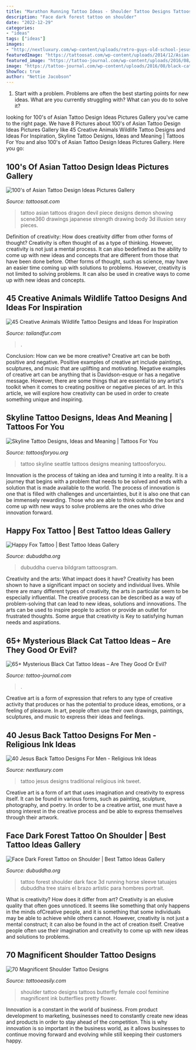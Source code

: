 ```yaml
---
title: "Marathon Running Tattoo Ideas - Shoulder Tattoo Designs Tattoos Butterfly Female Cool Feminine Magnificent Ink Butterflies Pretty Flower"
description: "Face dark forest tattoo on shoulder"
date: "2022-12-29"
categories:
- "ideas"
tags: ["ideas"]
images:
- "http://nextluxury.com/wp-content/uploads/retro-guys-old-school-jesus-traditional-back-tattoo-designs.jpg"
featuredImage: "https://tattoosat.com/wp-content/uploads/2014/12/Asian-6.jpg"
featured_image: "https://tattoo-journal.com/wp-content/uploads/2016/08/black-cat-tattoo26-650x713.jpg"
image: "https://tattoo-journal.com/wp-content/uploads/2016/08/black-cat-tattoo26-650x713.jpg"
ShowToc: true
author: "Nettie Jacobson"
---
```



1. Start with a problem. Problems are often the best starting points for new ideas. What are you currently struggling with? What can you do to solve it? 

	

		
looking for 100&#039;s of Asian Tattoo Design Ideas Pictures Gallery you've came to the right page. We have 8 Pictures about 100&#039;s of Asian Tattoo Design Ideas Pictures Gallery like 45 Creative Animals Wildlife Tattoo Designs and Ideas For Inspiration, Skyline Tattoo Designs, Ideas and Meaning | Tattoos For You and also 100&#039;s of Asian Tattoo Design Ideas Pictures Gallery. Here you go:
		
    
## 100&#039;s Of Asian Tattoo Design Ideas Pictures Gallery

<img loading=lazy src="https://tattoosat.com/wp-content/uploads/2014/12/Asian-6.jpg" onerror="this.onerror=null;this.src='https://tse3.mm.bing.net/th?id=OIP.rAhUo9oEIWShQ1cCNSETnwHaK3&amp;pid=15.1';" alt="100&#039;s of Asian Tattoo Design Ideas Pictures Gallery">

_Source: tattoosat.com_

>tattoo asian tattoos dragon devil piece designs demon showing scene360 drawings japanese strength drawing body 3d illusion sexy pieces. 

	

Definition of creativity: How does creativity differ from other forms of thought?
Creativity is often thought of as a type of thinking. However, creativity is not just a mental process. It can also bedefined as the ability to come up with new ideas and concepts that are different from those that have been done before. Other forms of thought, such as science, may have an easier time coming up with solutions to problems. However, creativity is not limited to solving problems. It can also be used in creative ways to come up with new ideas and concepts.

    
## 45 Creative Animals Wildlife Tattoo Designs And Ideas For Inspiration

<img loading=lazy src="https://tailandfur.com/wp-content/uploads/2014/03/animasl-wildlife-tattoo-31.jpg" onerror="this.onerror=null;this.src='https://tse2.mm.bing.net/th?id=OIP.tcJYRprwjs45nZ8JstmRdwHaKz&amp;pid=15.1';" alt="45 Creative Animals Wildlife Tattoo Designs and Ideas For Inspiration">

_Source: tailandfur.com_

>. 

	

Conclusion: How can we be more creative?
Creative art can be both positive and negative. Positive examples of creative art include paintings, sculptures, and music that are uplifting and motivating. Negative examples of creative art can be anything that is Davidson-esque or has a negative message. However, there are some things that are essential to any artist's toolkit when it comes to creating positive or negative pieces of art. In this article, we will explore how creativity can be used in order to create something unique and inspiring.

    
## Skyline Tattoo Designs, Ideas And Meaning | Tattoos For You

<img loading=lazy src="https://www.tattoosforyou.org/wp-content/uploads/2017/09/Seattle-Skyline-Tattoo.jpg" onerror="this.onerror=null;this.src='https://tse2.mm.bing.net/th?id=OIP.qZFNwiYhR27gCWRC3CpL8wHaJ6&amp;pid=15.1';" alt="Skyline Tattoo Designs, Ideas and Meaning | Tattoos For You">

_Source: tattoosforyou.org_

>tattoo skyline seattle tattoos designs meaning tattoosforyou. 

	

Innovation is the process of taking an idea and turning it into a reality. It is a journey that begins with a problem that needs to be solved and ends with a solution that is made available to the world. The process of innovation is one that is filled with challenges and uncertainties, but it is also one that can be immensely rewarding. Those who are able to think outside the box and come up with new ways to solve problems are the ones who drive innovation forward.

    
## Happy Fox Tattoo | Best Tattoo Ideas Gallery

<img loading=lazy src="https://www.dubuddha.org/wp-content/uploads/2017/09/Happy-Fox-Tattoo-by-Alberto-Cuerva-728x728.jpg" onerror="this.onerror=null;this.src='https://tse3.mm.bing.net/th?id=OIP.2B6ethVFCvhp2eqVDHYAJQHaHa&amp;pid=15.1';" alt="Happy Fox Tattoo | Best Tattoo Ideas Gallery">

_Source: dubuddha.org_

>dubuddha cuerva bildgram tattoosgram. 

	

Creativity and the arts: What impact does it have?
Creativity has been shown to have a significant impact on society and individual lives. While there are many different types of creativity, the arts in particular seem to be especially influential. The creative process can be described as a way of problem-solving that can lead to new ideas, solutions and innovations. The arts can be used to inspire people to action or provide an outlet for frustrated thoughts. Some argue that creativity is Key to satisfying human needs and aspirations.

    
## 65+ Mysterious Black Cat Tattoo Ideas – Are They Good Or Evil?

<img loading=lazy src="https://tattoo-journal.com/wp-content/uploads/2016/08/black-cat-tattoo26-650x713.jpg" onerror="this.onerror=null;this.src='https://tse3.mm.bing.net/th?id=OIP.9csbGAkoFFe7ImA8rqK83wHaIH&amp;pid=15.1';" alt="65+ Mysterious Black Cat Tattoo Ideas – Are They Good Or Evil?">

_Source: tattoo-journal.com_

>. 

	

Creative art is a form of expression that refers to any type of creative activity that produces or has the potential to produce ideas, emotions, or a feeling of pleasure. In art, people often use their own drawings, paintings, sculptures, and music to express their ideas and feelings.

    
## 40 Jesus Back Tattoo Designs For Men - Religious Ink Ideas

<img loading=lazy src="http://nextluxury.com/wp-content/uploads/retro-guys-old-school-jesus-traditional-back-tattoo-designs.jpg" onerror="this.onerror=null;this.src='https://tse3.mm.bing.net/th?id=OIP.LMBmuWVKozkk87GUtebASQHaJP&amp;pid=15.1';" alt="40 Jesus Back Tattoo Designs For Men - Religious Ink Ideas">

_Source: nextluxury.com_

>tattoo jesus designs traditional religious ink tweet. 

	

Creative art is a form of art that uses imagination and creativity to express itself. It can be found in various forms, such as painting, sculpture, photography, and poetry. In order to be a creative artist, one must have a strong interest in the creative process and be able to express themselves through their artwork.

    
## Face Dark Forest Tattoo On Shoulder | Best Tattoo Ideas Gallery

<img loading=lazy src="http://www.dubuddha.org/wp-content/uploads/2016/03/Face-Dark-Forest-Tattoo-on-Shoulder-510x510.jpg" onerror="this.onerror=null;this.src='https://tse2.mm.bing.net/th?id=OIP.ikqjikVDleDHAeGH-eYReAHaHa&amp;pid=15.1';" alt="Face Dark Forest Tattoo on Shoulder | Best Tattoo Ideas Gallery">

_Source: dubuddha.org_

>tattoo forest shoulder dark face 3d running horse sleeve tatuajes dubuddha tree stairs el brazo artistic para hombres portrait. 

	

What is creativity? How does it differ from art?
Creativity is an elusive quality that often goes unnoticed. It seems like something that only happens in the minds ofCreative people, and it is something that some individuals may be able to achieve while others cannot. However, creativity is not just a mental construct; it can also be found in the act of creation itself. Creative people often use their imagination and creativity to come up with new ideas and solutions to problems.

    
## 70 Magnificent Shoulder Tattoo Designs

<img loading=lazy src="http://www.tattooeasily.com/wp-content/uploads/2013/11/Butterfly-Shoulder-Tattoos.jpg" onerror="this.onerror=null;this.src='https://tse4.mm.bing.net/th?id=OIP.fCft_kp2pM68EMb1iprFmgHaJ4&amp;pid=15.1';" alt="70 Magnificent Shoulder Tattoo Designs">

_Source: tattooeasily.com_

>shoulder tattoo designs tattoos butterfly female cool feminine magnificent ink butterflies pretty flower. 

	

Innovation is a constant in the world of business. From product development to marketing, businesses need to constantly create new ideas and products in order to stay ahead of the competition. This is why innovation is so important in the business world, as it allows businesses to continue moving forward and evolving while still keeping their customers happy.

